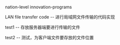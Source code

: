 nation-level innovation-programs

LAN file transfer code -- 进行局域网文件传输的代码实现 


test1 -- 存放服务器端要进行传输的文件


test2 -- 测试，为客户端文件要存放的文件位置